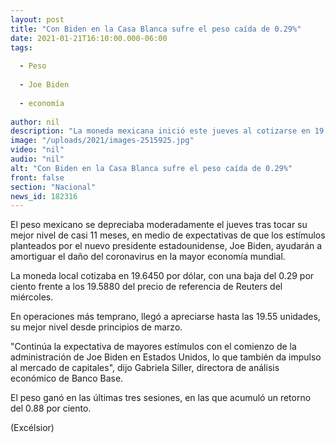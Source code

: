 ```yaml
---
layout: post
title: "Con Biden en la Casa Blanca sufre el peso caída de 0.29%"
date: 2021-01-21T16:10:00.000-06:00
tags:
  
  - Peso
  
  - Joe Biden
  
  - economía
  
author: nil
description: "La moneda mexicana inició este jueves al cotizarse en 19.64 unidades por dólar; hay expectativa por mayores estímulos en EU"
image: "/uploads/2021/images-2515925.jpg"
video: "nil"
audio: "nil"
alt: "Con Biden en la Casa Blanca sufre el peso caída de 0.29%"
front: false
section: "Nacional"
news_id: 182316
---
```


El peso mexicano se depreciaba moderadamente el jueves tras tocar su mejor nivel de casi 11 meses, en medio de expectativas de que los estímulos planteados por el nuevo presidente estadounidense, Joe Biden, ayudarán a amortiguar el daño del coronavirus en la mayor economía mundial.

La moneda local cotizaba en 19.6450 por dólar, con una baja del 0.29 por ciento frente a los 19.5880 del precio de referencia de Reuters del miércoles.

En operaciones más temprano, llegó a apreciarse hasta las 19.55 unidades, su mejor nivel desde principios de marzo.

"Continúa la expectativa de mayores estímulos con el comienzo de la administración de Joe Biden en Estados Unidos, lo que también da impulso al mercado de capitales", dijo Gabriela Siller, directora de análisis económico de Banco Base.

El peso ganó en las últimas tres sesiones, en las que acumuló un retorno del 0.88 por ciento.

(Excélsior)